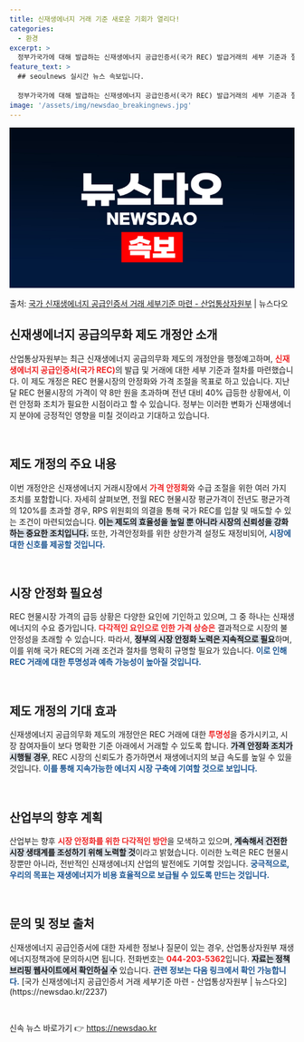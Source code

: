 ```yaml
---
title: 신재생에너지 거래 기준 새로운 기회가 열리다!
categories:
  - 환경
excerpt: >
  정부가국가에 대해 발급하는 신재생에너지 공급인증서(국가 REC) 발급거래의 세부 기준과 절차를 마련해 REC…
feature_text: >
  ## seoulnews 실시간 뉴스 속보입니다.

  정부가국가에 대해 발급하는 신재생에너지 공급인증서(국가 REC) 발급거래의 세부 기준과 절차를 마련해 REC…
image: '/assets/img/newsdao_breakingnews.jpg'
---
```


![뉴스다오 속보](/assets/img/newsdao_breakingnews.jpg)

<p>출처: <a href="https://newsdao.kr/2237" rel="dofollow">국가 신재생에너지 공급인증서 거래 세부기준 마련 - 산업통상자원부</a> | 뉴스다오</p>

<h2 data-ke-size="size26">신재생에너지 공급의무화 제도 개정안 소개</h2>
<p data-ke-size="size16">산업통상자원부는 최근 신재생에너지 공급의무화 제도의 개정안을 행정예고하며, <b><span style="color: #ee2323;">신재생에너지 공급인증서(국가 REC)</span></b>의 발급 및 거래에 대한 세부 기준과 절차를 마련했습니다. 이 제도 개정은 REC 현물시장의 안정화와 가격 조절을 목표로 하고 있습니다. 지난달 REC 현물시장의 가격이 약 8만 원을 초과하며 전년 대비 40% 급등한 상황에서, 이런 안정화 조치가 필요한 시점이라고 할 수 있습니다. 정부는 이러한 변화가 신재생에너지 분야에 긍정적인 영향을 미칠 것이라고 기대하고 있습니다.</p>
<p data-ke-size="size16">&nbsp;</p>

<h2 data-ke-size="size26">제도 개정의 주요 내용</h2>
<p data-ke-size="size16">이번 개정안은 신재생에너지 거래시장에서 <b><span style="color: #ee2323;">가격 안정화</span></b>와 수급 조절을 위한 여러 가지 조치를 포함합니다. 자세히 살펴보면, 전월 REC 현물시장 평균가격이 전년도 평균가격의 120%를 초과할 경우, RPS 위원회의 의결을 통해 국가 REC를 입찰 및 매도할 수 있는 조건이 마련되었습니다. <b><span style="background-color: #21538527;">이는 제도의 효율성을 높일 뿐 아니라 시장의 신뢰성을 강화하는 중요한 조치입니다.</span></b> 또한, 가격안정화를 위한 상한가격 설정도 재정비되어, <b><span style="color: #1a5490;">시장에 대한 신호를 제공할 것입니다.</span></b></p>
<p data-ke-size="size16">&nbsp;</p>

<h2 data-ke-size="size26">시장 안정화 필요성</h2>
<p data-ke-size="size16">REC 현물시장 가격의 급등 상황은 다양한 요인에 기인하고 있으며, 그 중 하나는 신재생에너지의 수요 증가입니다. <b><span style="color: #ee2323;">다각적인 요인으로 인한 가격 상승은</span></b> 결과적으로 시장의 불안정성을 초래할 수 있습니다. 따라서, <b><span style="background-color: #21538527;">정부의 시장 안정화 노력은 지속적으로 필요</span></b>하며, 이를 위해 국가 REC의 거래 조건과 절차를 명확히 규명할 필요가 있습니다. <b><span style="color: #1a5490;">이로 인해 REC 거래에 대한 투명성과 예측 가능성이 높아질 것입니다.</span></b></p>
<p data-ke-size="size16">&nbsp;</p>

<h2 data-ke-size="size26">제도 개정의 기대 효과</h2>
<p data-ke-size="size16">신재생에너지 공급의무화 제도의 개정안은 REC 거래에 대한 <b><span style="color: #ee2323;">투명성</span></b>을 증가시키고, 시장 참여자들이 보다 명확한 기준 아래에서 거래할 수 있도록 합니다. <b><span style="background-color: #21538527;">가격 안정화 조치가 시행될 경우</span></b>, REC 시장의 신뢰도가 증가하면서 재생에너지의 보급 속도를 높일 수 있을 것입니다. <b><span style="color: #1a5490;">이를 통해 지속가능한 에너지 시장 구축에 기여할 것으로 보입니다.</span></b></p>
<p data-ke-size="size16">&nbsp;</p>

<h2 data-ke-size="size26">산업부의 향후 계획</h2>
<p data-ke-size="size16">산업부는 향후 <b><span style="color: #ee2323;">시장 안정화를 위한 다각적인 방안</span></b>을 모색하고 있으며, <b><span style="background-color: #21538527;">계속해서 건전한 시장 생태계를 조성하기 위해 노력할 것</span></b>이라고 밝혔습니다. 이러한 노력은 REC 현물시장뿐만 아니라, 전반적인 신재생에너지 산업의 발전에도 기여할 것입니다. <b><span style="color: #1a5490;">궁극적으로, 우리의 목표는 재생에너지가 비용 효율적으로 보급될 수 있도록 만드는 것입니다.</span></b></p>
<p data-ke-size="size16">&nbsp;</p>

<h2 data-ke-size="size26">문의 및 정보 출처</h2>
<p data-ke-size="size16">신재생에너지 공급인증서에 대한 자세한 정보나 질문이 있는 경우, 산업통상자원부 재생에너지정책과에 문의하시면 됩니다. 전화번호는 <b><span style="color: #ee2323;">044-203-5362</span></b>입니다. <b><span style="background-color: #21538527;">자료는 정책브리핑 웹사이트에서 확인하실 수</span></b> 있습니다. <b><span style="color: #1a5490;">관련 정보는 다음 링크에서 확인 가능합니다.</span></b> [국가 신재생에너지 공급인증서 거래 세부기준 마련 - 산업통상자원부 | 뉴스다오](https://newsdao.kr/2237)</p>
<p data-ke-size="size16">&nbsp;</p> 

신속 뉴스 바로가기 👉 <a href="https://newsdao.kr" rel="dofollow">https://newsdao.kr</a>



